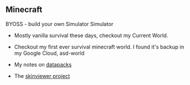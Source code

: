 ## Minecraft 
BYOSS - build your own Simulator Simulator

* Mostly vanilla survival these days, checkout my Current World.
* Checkout my first ever survival minecraft world. I found it's backup in my Google Cloud, asd-world



* My notes on [datapacks](./datapack)
* The [skinviewer project](./skinviewer)